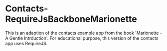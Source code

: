 # Contacts-RequireJsBackboneMarionette
This is an adaption of the contacts example app from the book 'Marionette - A Gentle Intrduction'.
For educational purpose, this version of the contacts app uses RequireJS.
